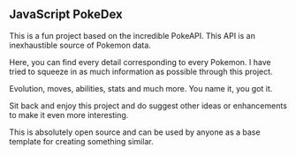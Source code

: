 ## JavaScript PokeDex ##

This is a fun project based on the incredible PokeAPI. This API is an inexhaustible source of Pokemon data.

Here, you can find every detail corresponding to every Pokemon. I have tried to squeeze in as much information as possible through this project.

Evolution, moves, abilities, stats and much more. You name it, you got it.

Sit back and enjoy this project and do suggest other ideas or enhancements to make it even more interesting.

This is absolutely open source and can be used by anyone as a base template for creating something similar.